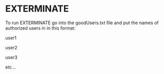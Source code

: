 # EXTERMINATE
To run EXTERMINATE go into the goodUsers.txt file and put the names of authorized users in in this format:

user1

user2

user3

etc...
